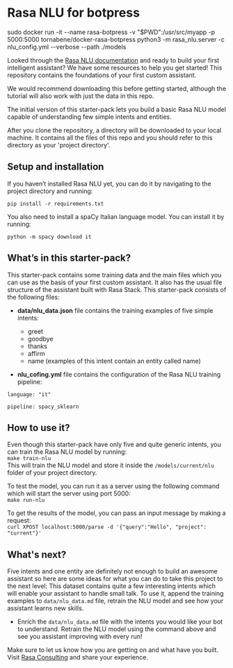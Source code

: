 # Rasa NLU for botpress


  
sudo  docker run -it  --name rasa-botpress -v "$PWD":/usr/src/myapp  -p 5000:5000  tornabene/docker-rasa-botpress  python3  -m rasa_nlu.server -c nlu_config.yml  --verbose   --path ./models




Looked through the [Rasa NLU documentation](http://rasa.com/docs/nlu/) and ready to build your first intelligent assistant? We have some resources to help you get started! This repository contains the foundations of your first custom assistant.

 
We would recommend downloading this before getting started, although the tutorial will also work with just the data in this repo. 

The initial version of this starter-pack lets you build a basic Rasa NLU model capable of understanding few simple intents and entities. 


After you clone the repository, a directory    will be downloaded to your local machine. It contains all the files of this repo and you should refer to this directory as your 'project directory'.


## Setup and installation

If you haven’t installed Rasa NLU yet, you can do it by navigating to the project directory and running:
```
pip install -r requirements.txt
```

You also need to install a spaCy Italian language model. You can install it by running:

```
python -m spacy download it
```


## What’s in this starter-pack?

This starter-pack contains some training data and the main files which you can use as the basis of your first custom assistant. It also has the usual file structure of the assistant built with Rasa Stack. This starter-pack consists of the following files:

- **data/nlu_data.json** file contains the training examples of five simple intents:
	- greet
	- goodbye
	- thanks
	- affirm
	- name (examples of this intent contain an entity called name)
	
- **nlu_cofing.yml** file contains the configuration of the Rasa NLU training pipeline:
```text
language: "it"

pipeline: spacy_sklearn
```	

## How to use it?
Even though this starter-pack have only five and quite generic intents, you can train the Rasa NLU model by running:  
```make train-nlu```  
This will train the NLU model and store it inside the `/models/current/nlu` folder of your project directory.

To test the model, you can run it as a server using the following command which will start the server using port 5000:  
```make run-nlu```  

To get the results of the model, you can pass an input message by making a request:  
```curl XPOST localhost:5000/parse -d '{"query":"Hello", "project": "current"}'```  

## What's next?
Five intents and one entity are definitely not enough to build an awesome assistant so here are some ideas for what you can do to take this project to the next level:
 This dataset contains quite a few interesting intents which will enable your assistant to handle small talk. To use it, append the training examples to `data/nlu_data.md` file, retrain the NLU model and see how your assistant learns new skills.
- Enrich the `data/nlu_data.md` file with the intents you would like your bot to understand. Retrain the NLU model using the command above and see you assistant improving with every run!


Make sure to let us know how you are getting on and what have you built. Visit [Rasa Consulting](http://jointech.io) and share your experience.
